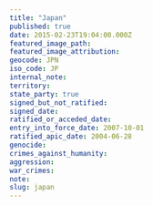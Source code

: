 ```yaml
---
title: "Japan"
published: true
date: 2015-02-23T19:04:00.000Z
featured_image_path:
featured_image_attribution:
geocode: JPN
iso_code: JP
internal_note:
territory:
state_party: true
signed_but_not_ratified:
signed_date:
ratified_or_acceded_date:
entry_into_force_date: 2007-10-01
ratified_apic_date: 2004-06-28
genocide:
crimes_against_humanity:
aggression:
war_crimes:
note:
slug: japan
---
```

